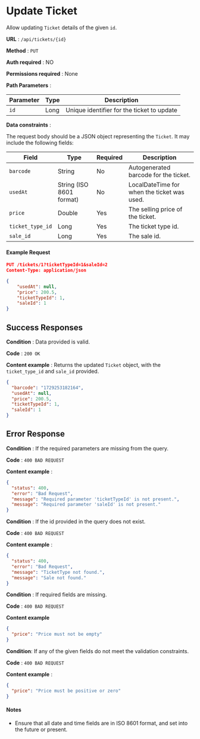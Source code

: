 # Update Ticket

Allow updating `Ticket` details of the given `id`.

**URL** : `/api/tickets/{id}`

**Method** : `PUT`

**Auth required** : NO

**Permissions required** : None

**Path Parameters** :

| Parameter | Type | Description                                |
| --------- | ---- | ------------------------------------------ |
| `id`      | Long | Unique identifier for the ticket to update |

**Data constraints** :

The request body should be a JSON object representing the `Ticket`. It may include the following fields:

| Field            | Type                     | Required | Description                                 |
| ---------------- | ------------------------ | -------- | ------------------------------------------- |
| `barcode`        | String                   | No       | Autogenerated barcode for the ticket.       |
| `usedAt`         | String (ISO 8601 format) | No       | LocalDateTime for when the ticket was used. |
| `price`          | Double                   | Yes      | The selling price of the ticket.            |
| `ticket_type_id` | Long                     | Yes      | The ticket type id.                         |
| `sale_id`        | Long                     | Yes      | The sale id.                                |

#### Example Request

```json
PUT /tickets/1?ticketTypeId=1&saleId=2
Content-Type: application/json

{
    "usedAt": null,
    "price": 200.5,
    "ticketTypeId": 1,
    "saleId": 1
}
```

## Success Responses

**Condition** : Data provided is valid.

**Code** : `200 OK`

**Content example** : Returns the updated `Ticket` object, with the `ticket_type_id` and `sale_id` provided.

```json
{
  "barcode": "1729253182164",
  "usedAt": null,
  "price": 200.5,
  "ticketTypeId": 1,
  "saleId": 1
}
```

## Error Response

**Condition** : If the required parameters are missing from the query.

**Code** : `400 BAD REQUEST`

**Content example** :

```json
{
  "status": 400,
  "error": "Bad Request",
  "message": "Required parameter 'ticketTypeId' is not present.",
  "message": "Required parameter 'saleId' is not present."
}
```

**Condition** : If the id provided in the query does not exist.

**Code** : `400 BAD REQUEST`

**Content example** :

```json
{
  "status": 400,
  "error": "Bad Request",
  "message": "TicketType not found.",
  "message": "Sale not found."
}
```

**Condition** : If required fields are missing.

**Code** : `400 BAD REQUEST`

**Content example**

```json
{
  "price": "Price must not be empty"
}
```

**Condition**: If any of the given fields do not meet the validation constraints.

**Code** : `400 BAD REQUEST`

**Content example** :

```json
{
  "price": "Price must be positive or zero"
}
```

#### Notes

- Ensure that all date and time fields are in ISO 8601 format, and set into the future or present.
